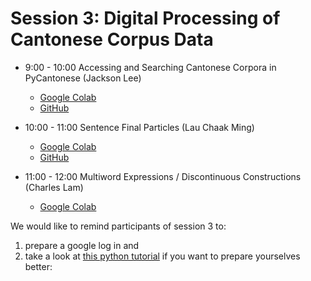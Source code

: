 # Session 3: Digital Processing of Cantonese Corpus Data

* 9:00 - 10:00 Accessing and Searching Cantonese Corpora in PyCantonese (Jackson Lee)
  * [Google Colab](https://colab.research.google.com/github/jacksonllee/pycantonese/blob/main/docs/tutorials/lee-pycantonese-2021-05-16.ipynb)
  * [GitHub](https://github.com/jacksonllee/pycantonese/blob/main/docs/tutorials/lee-pycantonese-2021-05-16.ipynb)

* 10:00 - 11:00 Sentence Final Particles (Lau Chaak Ming)
  * [Google Colab](https://colab.research.google.com/github/chaaklau/school-of-cantonese-2021-materials/blob/main/chaak_sfp_2021_05_16.ipynb)
  * [GitHub](https://github.com/chaaklau/school-of-cantonese-2021-materials/blob/main/chaak_sfp_2021_05_16.ipynb)

* 11:00 - 12:00 Multiword Expressions / Discontinuous Constructions (Charles Lam)
  * [Google Colab](https://colab.research.google.com/drive/172P0us_wkZOjW-jgV94Ng-TLLoeHCEbi?usp=sharing)

We would like to remind participants of session 3 to:
1. prepare a google log in and
2. take a look at [this python tutorial](https://github.com/jacksonllee/pycantonese/blob/main/docs/tutorials/lee-python-2021-april.ipynb) if you want to prepare yourselves better:
